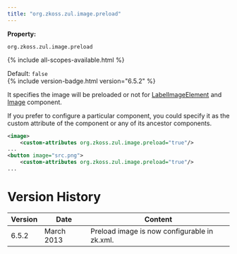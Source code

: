 ```yaml
---
title: "org.zkoss.zul.image.preload"
---
```


**Property:**

`org.zkoss.zul.image.preload`

{% include all-scopes-available.html %}

Default: `false`  
{% include version-badge.html version="6.5.2" %}

It specifies the image will be preloaded or not for
[LabelImageElement]({{site.baseurl}}/zk_component_ref/labelimageelement)
and
[Image]({{site.baseurl}}/zk_component_ref/image)
component.

If you prefer to configure a particular component, you could specify it
as the custom attribute of the component or any of its ancestor
components.

```xml
<image>
    <custom-attributes org.zkoss.zul.image.preload="true"/>
...
<button image="src.png">
    <custom-attributes org.zkoss.zul.image.preload="true"/>
...
```

# Version History

| Version | Date       | Content                                      |
|---------|------------|----------------------------------------------|
| 6.5.2   | March 2013 | Preload image is now configurable in zk.xml. |
